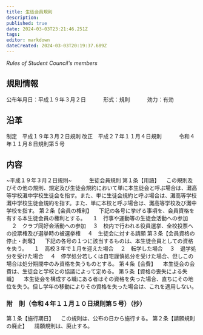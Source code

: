 ```yaml
---
title: 生徒会員規則
description: 
published: true
date: 2024-03-03T23:21:46.251Z
tags: 
editor: markdown
dateCreated: 2024-03-03T20:19:37.689Z
---
```


*Rules of Student Council's members*
## 規則情報
公布年月日：平成１９年３月２日
　　　形式：規則
　　　効力：有効
## 沿革
制定　平成１９年３月２日規則
改正　平成２７年１１月４日規則
　　　令和４年１１月８日規則第５号
## 内容
~平成１９年３月２日規則~
　　　生徒会員規則
第１条【用語】
　この規則及びその他の規則、規定及び生徒会規約において単に本生徒会と呼ぶ場合は、灘高等学校灘中学校生徒会を指す。また、単に生徒会規約と呼ぶ場合は、灘高等学校灘中学校生徒会規約を指す。また、単に本校と呼ぶ場合は、灘高等学校及び灘中学校を指す。
第２条【会員の権利】
　下記の各号に挙げる事項を、会員資格を有する本生徒会員の権利とする。
　１　行事や運動等の生徒会活動への参加
　２　クラブ同好会活動への参加
　３　校内で行われる役員選挙、全校投票への投票権及び選挙時の被選挙権
　４　生徒会に対する請願
第３条【会員資格の停止・剥奪】
　下記の各号の１つに該当するものは、本生徒会員としての資格を失う。
　１　高校３年で１月を迎えた場合
　２　転学した場合
　３　退学処分を受けた場合
　４　停学処分若しくは自宅謹慎処分を受けた場合、但しこの場合は処分期間中のみ資格を失うものとする。
第４条【会費】
　本生徒会の会費は、生徒会と学校との協議によって定める。
第５条【資格の喪失による失職】
　本生徒会を構成する職にある者はその資格を失った場合、直ちにその地位を失う。但し学年の移動によりその資格を失った場合は、これを適用しない。
### 附　則（令和４年１１月１０日規則第５号）（抄）
第１条【施行期日】
　この規則は、公布の日から施行する。
第２条【請願規則の廃止】
　請願規則は、廃止する。